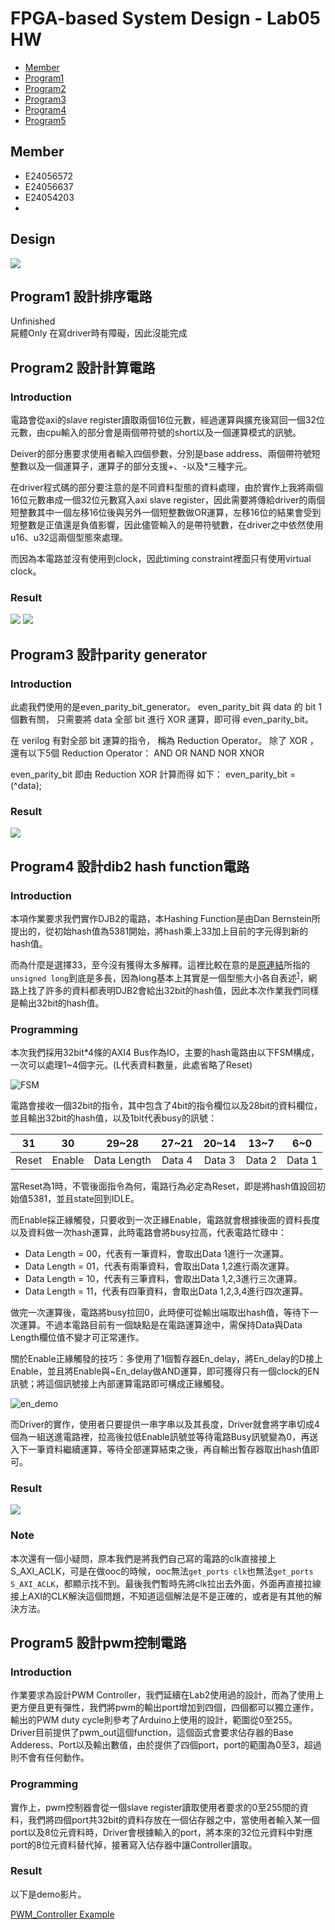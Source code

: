 FPGA-based System Design - Lab05 HW
=

* [Member](#Member)
* [Program1](#Program1)
* [Program2](#Program2)
* [Program3](#Program3)
* [Program4](#Program4)
* [Program5](#Program5)

<h2 id="Member">Member</h2>

- E24056572   
- E24056637   
- E24054203   
- 
<h2>Design</h2>  

<img src = "./image/block_design.PNG">

<h2 id="Program1">Program1 設計排序電路</h2>  

Unfinished  
屍體Only
在寫driver時有障礙，因此沒能完成  

<h2 id = "Program2">Program2 設計計算電路</h2>

<h3>Introduction</h3>

電路會從axi的slave register讀取兩個16位元數，經過運算與擴充後寫回一個32位元數，由cpu輸入的部分會是兩個帶符號的short以及一個運算模式的訊號。  

Deiver的部分惠要求使用者輸入四個參數，分別是base address、兩個帶符號短整數以及一個運算子，運算子的部分支援+、-以及*三種字元。

在driver程式碼的部分要注意的是不同資料型態的資料處理，由於實作上我將兩個16位元數串成一個32位元數寫入axi slave register，因此需要將傳給driver的兩個短整數其中一個左移16位後與另外一個短整數做OR運算，左移16位的結果會受到短整數是正值還是負值影響，因此儘管輸入的是帶符號數，在driver之中依然使用u16、u32這兩個型態來處理。  

而因為本電路並沒有使用到clock，因此timing constraint裡面只有使用virtual clock。

<h3>Result</h3>

<img src = "./image/arith_main.PNG">
<img src = "./image/arith.png">

<h2 id="Program3">Program3 設計parity generator</h2>  

<h3>Introduction</h3>

 此處我們使用的是even_parity_bit_generator。
 even_parity_bit 與 data 的 bit 1 個數有關，
 只需要將 data 全部 bit 進行 XOR 運算，即可得 even_parity_bit。
 
 在 verilog 有對全部 bit 運算的指令，
 稱為 Reduction Operator。
 除了 XOR ，還有以下5個 Reduction Operator：
 AND OR NAND NOR XNOR

 even_parity_bit 即由 Reduction XOR 計算而得
 如下：
    even_parity_bit =  (^data);

<h3>Result</h3>

<img src = "./image/parityResult.png">

<h2 id="Program4">Program4 設計dib2 hash function電路</h2>  

### Introduction

本項作業要求我們實作DJB2的電路，本Hashing Function是由Dan Bernstein所提出的，從初始hash值為5381開始，將hash乘上33加上目前的字元得到新的hash值。

而為什麼是選擇33，至今沒有獲得太多解釋。這裡比較在意的是[原連結](http://www.cse.yorku.ca/~oz/hash.html)所指的`unsigned long`到底是多長，因為long基本上其實是一個型態大小各自表述<sup>[1](https://en.wikipedia.org/wiki/64-bit_computing#64-bit_data_models)</sup>，網路上找了許多的資料都表明DJB2會給出32bit的hash值，因此本次作業我們同樣是輸出32bit的hash值。

### Programming

本次我們採用32bit\*4條的AXI4 Bus作為IO，主要的hash電路由以下FSM構成，一次可以處理1~4個字元。(L代表資料數量，此處省略了Reset)

![FSM](image/djb2_fsm.png)

電路會接收一個32bit的指令，其中包含了4bit的指令欄位以及28bit的資料欄位，並且輸出32bit的hash值，以及1bit代表busy的訊號：

|31   |30    |29~28      |27~21 |20~14 |13~7  |6~0   |
|:---:|:----:|:---------:|:----:|:----:|:----:|:----:|
|Reset|Enable|Data Length|Data 4|Data 3|Data 2|Data 1|

當Reset為1時，不管後面指令為何，電路行為必定為Reset，即是將hash值設回初始值5381，並且state回到IDLE。

而Enable採正緣觸發，只要收到一次正緣Enable，電路就會根據後面的資料長度以及資料做一次hash運算，此時電路會將busy拉高，代表電路忙碌中：
- Data Length = 00，代表有一筆資料，會取出Data 1進行一次運算。
- Data Length = 01，代表有兩筆資料，會取出Data 1,2進行兩次運算。
- Data Length = 10，代表有三筆資料，會取出Data 1,2,3進行三次運算。
- Data Length = 11，代表有四筆資料，會取出Data 1,2,3,4進行四次運算。

做完一次運算後，電路將busy拉回0，此時便可從輸出端取出hash值，等待下一次運算。不過本電路目前有一個缺點是在電路運算途中，需保持Data與Data Length欄位值不變才可正常運作。

關於Enable正緣觸發的技巧：多使用了1個暫存器En_delay，將En_delay的D接上Enable，並且將Enable與~En_delay做AND運算，即可獲得只有一個clock的EN訊號；將這個訊號接上內部運算電路即可構成正緣觸發。

![en_demo](image/djb2_en.png)

而Driver的實作，使用者只要提供一串字串以及其長度，Driver就會將字串切成4個為一組送進電路裡，拉高後拉低Enable訊號並等待電路Busy訊號變為0，再送入下一筆資料繼續運算，等待全部運算結束之後，再自輸出暫存器取出hash值即可。

### Result

![](image/djb2_result.png)

### Note

本次還有一個小疑問，原本我們是將我們自己寫的電路的clk直接接上S_AXI_ACLK，可是在做ooc的時候，ooc無法`get_ports clk`也無法`get_ports S_AXI_ACLK`，都顯示找不到。最後我們暫時先將clk拉出去外面，外面再直接拉線接上AXI的CLK解決這個問題，不知道這個解法是不是正確的，或者是有其他的解決方法。

<h2 id = "Program5">Program5 設計pwm控制電路</h2>

<h3>Introduction</h3>

作業要求為設計PWM Controller，我們延續在Lab2使用過的設計，而為了使用上更方便且更有彈性，我們將pwm的輸出port增加到四個，四個都可以獨立運作，輸出的PWM duty cycle則參考了Arduino上使用的設計，範圍從0至255。  
Driver目前提供了pwm_out這個function，這個函式會要求佔存器的Base Adderess、Port以及輸出數值，由於提供了四個port，port的範圍為0至3，超過則不會有任何動作。

<h3>Programming</h3>

實作上，pwm控制器會從一個slave register讀取使用者要求的0至255間的資料，我們將四個port共32bit的資料存放在一個佔存器之中，當使用者輸入某一個port以及8位元資料時，Driver會根據輸入的port，將本來的32位元資料中對應port的8位元資料替代掉，接著寫入佔存器中讓Controller讀取。  


<h3>Result</h3>  
以下是demo影片。  

<a href = "https://youtu.be/gYdYgQHwCoA">PWM_Controller Example</a>


